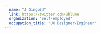 ```yaml
---
  name: "J Gingold"
  link: https://twitter.com/uhlume
  organization: "Self-employed"
  occupation_title: "UX Designer/Engineer"
---
```

